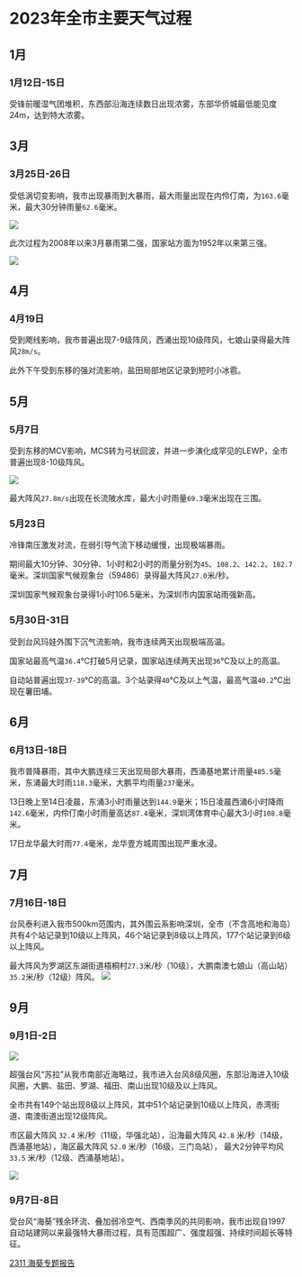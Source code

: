 # 2023年全市主要天气过程

## 1月
### 1月12日-15日
受锋前暖湿气团堆积，东西部沿海连续数日出现浓雾，东部华侨城最低能见度24m，达到特大浓雾。

## 3月
### 3月25日-26日
受低涡切变影响，我市出现暴雨到大暴雨，最大雨量出现在内伶仃南，为`163.6`毫米，最大30分钟雨量`62.6`毫米。

![](https://s1.moexin.cn/img/2023/03/20230325121200.png)

此次过程为2008年以来3月暴雨第二强，国家站方面为1952年以来第三强。

![](https://s1.moexin.cn/img/2023/03/rt_106_202303251619.png)

## 4月
### 4月19日
受到飑线影响，我市普遍出现7-9级阵风，西涌出现10级阵风，七娘山录得最大阵风`28m/s`。

此外下午受到东移的强对流影响，盐田局部地区记录到短时小冰雹。

## 5月
### 5月7日
受到东移的MCV影响，MCS转为弓状回波，并进一步演化成罕见的LEWP，全市普遍出现8-10级阵风。

![](https://s1.moexin.cn/img/2023/GD_swanmcr_20230507121200.png)

最大阵风`27.8m/s`出现在长流陂水库，最大小时雨量`69.3`毫米出现在三围。

### 5月23日
冷锋南压激发对流，在弱引导气流下移动缓慢，出现极端暴雨。

期间最大10分钟、30分钟、1小时和2小时的雨量分别为`45`、`108.2`、`142.2`、`182.7`毫米。深圳国家气候观象台（59486）录得最大阵风`27.0`米/秒。

深圳国家气候观象台录得1小时106.5毫米，为深圳市内国家站雨强新高。

### 5月30日-31日
受到台风玛娃外围下沉气流影响，我市连续两天出现极端高温。

国家站最高气温`36.4`℃打破5月记录，国家站连续两天出现`36`℃及以上的高温。

自动站普遍出现`37-39`℃的高温。3个站录得`40`℃及以上气温，最高气温`40.2`℃出现在薯田埔。

## 6月
### 6月13日-18日
我市普降暴雨，其中大鹏连续三天出现局部大暴雨，西涌基地累计雨量`485.5`毫米，东涌最大时雨`118.3`毫米，大鹏平均雨量`237`毫米。

13日晚上至14日凌晨，东涌3小时雨量达到`144.9`毫米；15日凌晨西涌6小时降雨`142.6`毫米，内伶仃南小时雨量高达`87.4`毫米，深圳湾体育中心最大3小时`108.8`毫米。

17日龙华最大时雨`77.4`毫米，龙华壹方城周围出现严重水浸。

## 7月
### 7月16日-18日
台风泰利进入我市500km范围内，其外围云系影响深圳，全市（不含高地和海岛）共有4个站记录到10级以上阵风，46个站记录到8级以上阵风，177个站记录到6级以上阵风。

最大阵风为罗湖区东湖街道梧桐村`27.3`米/秒（10级），大鹏南澳七娘山（高山站）`35.2`米/秒（12级）阵风。
![](https://s1.moexin.cn/img/2023/GD_swanmcr_20230717110000.png)

## 9月

### 9月1日-2日
![](https://s1.moexin.cn/img/2023/202309.png)

超强台风“苏拉”从我市南部近海略过，我市进入台风8级风圈，东部沿海进入10级风圈，大鹏、盐田、罗湖、福田、南山出现10级及以上阵风。

全市共有149个站出现8级以上阵风，其中51个站记录到10级以上阵风，赤湾街道、南澳街道出现12级阵风。

市区最大阵风 `32.4` 米/秒（11级，华强北站），沿海最大阵风 `42.8` 米/秒（14级，西涌基地站），海区最大阵风 `52.0` 米/秒（16级，三门岛站）， 最大2分钟平均风 `33.5` 米/秒（12级、西涌基地站）。

![](https://s1.moexin.cn/img/2023/202309020000_d_3_jcw.png)
### 9月7日-8日
受台风“海葵”残余环流、叠加弱冷空气、西南季风的共同影响，我市出现自1997自动站建网以来最强特大暴雨过程，具有范围超广、强度超强、持续时间超长等特征。

[2311 海葵专题报告](/report/typhoon/2311)
